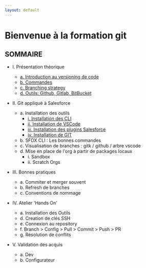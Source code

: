 ```yaml
---
layout: default
---
```


# Bienvenue à la formation git

## SOMMAIRE


- I. Présentation théorique
  - [a. Introduction au versioning de code](pages/introCodeVersionig)
  - [b. Commandes](pages/Commandes)
  - [c. Branching strategy](pages/BranchingStrategy)
  - [d. Outils: Github, Gitlab, BitBucket](pages/tools)

- II. Git appliqué à Salesforce
  - a. Installation des outils
    - [i. Installation des CLI](pages/CLIInstallation)
    - [ii. Installation de VSCode](pages/VSCodeInstallation)
    - [iii. Installation des plugins Salesforce](pages/VSCodePluginsInstallation)
    - [iv. Installation de GIT](pages/GitInstallation)
  - b. SFDX CLI : Les bonnes commandes
  - c. Visualisation de branches : gitk / github / arbre vscode
  - d. Mise en place de l'org à partir de packages locaux
    - i. Sandbox
    - ii. Scratch Orgs

- III. Bonnes pratiques
  - a. Commiter et merger souvent
  - b. Refresh de branches
  - c. Conventions de nommage

- IV. Atelier 'Hands On'
  - a. Installation des Outils
  - d. Creation de clés SSH
  - e. Connexion au repository
  - f. Branch > Config > Pull > Commit > Push > PR
  - g. Résolution de conflits

- V. Validation des acquis
  - a. Dev
  - b. Configurateur
  